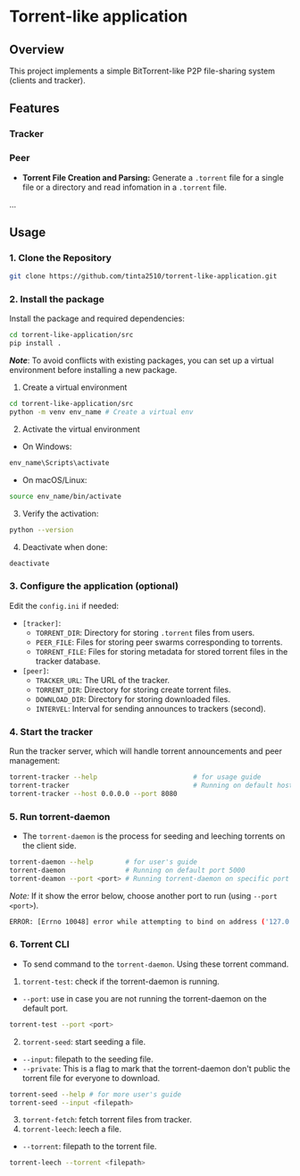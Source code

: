 # Torrent-like application
## Overview
This project implements a simple BitTorrent-like P2P file-sharing system (clients and tracker). 

## Features
### Tracker

### Peer
- **Torrent File Creation and Parsing:** Generate a `.torrent` file for a single file or a directory and read infomation in a `.torrent` file. 

...

## Usage

### 1. Clone the Repository
```bash
git clone https://github.com/tinta2510/torrent-like-application.git
```

### 2. Install the package
Install the package and required dependencies:
```bash
cd torrent-like-application/src 
pip install .
```

***Note***: To avoid conflicts with existing packages, you can set up a virtual environment before installing a new package.

1. Create a virtual environment
```bash
cd torrent-like-application/src 
python -m venv env_name # Create a virtual env
```
2. Activate the virtual environment
- On Windows:
```bash
env_name\Scripts\activate
```
- On macOS/Linux: 
```bash
source env_name/bin/activate
```
3. Verify the activation:
  ```bash
  python --version
  ```
4. Deactivate when done:
```bash
deactivate
```

### 3. Configure the application (optional)
Edit the `config.ini` if needed:
- `[tracker]`: 
  - `TORRENT_DIR`: Directory for storing `.torrent` files from users. 
  - `PEER_FILE`: Files for storing peer swarms corresponding to torrents.
  - `TORRENT_FILE`: Files for storing metadata for stored torrent files in the tracker database.
- `[peer]`: 
  - `TRACKER_URL`: The URL of the tracker.
  - `TORRENT_DIR`: Directory for storing create torrent files.
  - `DOWNLOAD_DIR`: Directory for storing downloaded files.
  - `INTERVEL`: Interval for sending announces to trackers (second).

### 4. Start the tracker
Run the tracker server, which will handle torrent announcements and peer management:
```bash
torrent-tracker --help                        # for usage guide
torrent-tracker                               # Running on default host: 127.0.0.1, port: 8080
torrent-tracker --host 0.0.0.0 --port 8080
```

### 5. Run torrent-daemon
- The `torrent-daemon` is the process for seeding and leeching torrents on the client side.
```bash
torrent-daemon --help        # for user's guide
torrent-daemon               # Running on default port 5000
torrent-deamon --port <port> # Running torrent-daemon on specific port 
```
*Note:* If it show the error below, choose another port to run (using `--port <port>`).
```bash
ERROR: [Errno 10048] error while attempting to bind on address ('127.0.0.1', 5000): only one usage of each socket address (protocol/network address/port) is normally permitted
```

### 6. Torrent CLI
- To send command to the `torrent-daemon`. Using these torrent command.
1. `torrent-test`: check if the torrent-daemon is running.
- `--port`: use in case you are not running the torrent-daemon on the default port.
```bash
torrent-test --port <port>
```
2. `torrent-seed`: start seeding a file.
- `--input`: filepath to the seeding file.
- `--private`: This is a flag to mark that the torrent-daemon don't public the torrent file for everyone to download.
```bash
torrent-seed --help # for more user's guide
torrent-seed --input <filepath>
```
3. `torrent-fetch`: fetch torrent files from tracker.
4. `torrent-leech`: leech a file.
- `--torrent`: filepath to the torrent file.
```bash
torrent-leech --torrent <filepath>
```